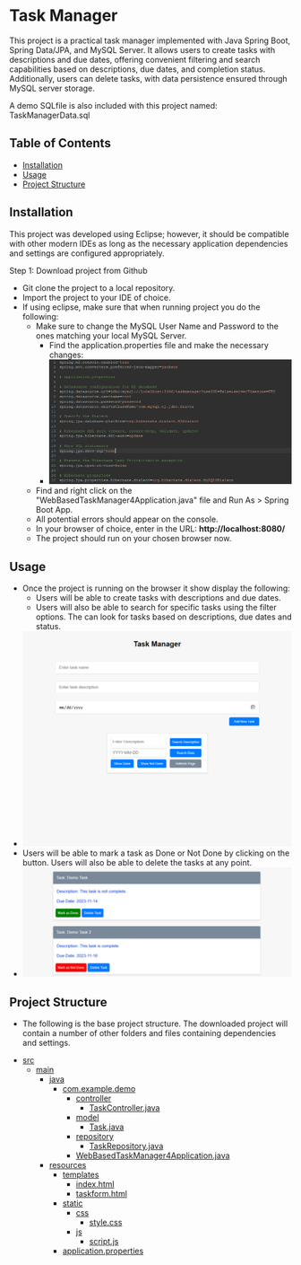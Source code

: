 # Task Manager

This project is a practical task manager implemented with Java Spring Boot, Spring Data/JPA, and MySQL Server. 
It allows users to create tasks with descriptions and due dates, offering convenient filtering and search capabilities based on descriptions, due dates, and completion status. 
Additionally, users can delete tasks, with data persistence ensured through MySQL server storage.

A demo SQLfile is also included with this project named: TaskManagerData.sql

## Table of Contents

- [Installation](#installation)
- [Usage](#usage)
- [Project Structure](#project-structure)

## Installation

This project was developed using Eclipse; however, it should be compatible with other modern IDEs as long as the necessary application dependencies and settings are configured appropriately.

Step 1: Download project from Github

- Git clone the project to a local repository.
- Import the project to your IDE of choice.
- If using eclipse, make sure that when running project you do the following:
    - Make sure to change the MySQL User Name and Password to the ones matching your local MySQL Server.
        - Find the application.properties file and make the necessary changes:
        - ![Screenshot 1](./Image-assets/Mysql-settings.png)
    - Find and right click on the "WebBasedTaskManager4Application.java" file and Run As > Spring Boot App.
    - All potential errors should appear on the console.
    - In your browser of choice, enter in the URL: <b>http://localhost:8080/</b>
    - The project should run on your chosen browser now.

## Usage

- Once the project is running on the browser it show display the following:
    - Users will be able to create tasks with descriptions and due dates.
    - Users will also be able to search for specific tasks using the filter options. The can look for tasks based on descriptions, due dates and status.
- ![Screenshot 2](./Image-assets/Taskmanagerscreen.png)
- Users will be able to mark a task as Done or Not Done by clicking on the button. Users will also be able to delete the tasks at any point.
- ![Screenshot 3](./Image-assets/Tasks.png)

## Project Structure

- The following is the base project structure. The downloaded project will contain a number of other folders and files containing dependencies and settings.

* [src](./src)
  * [main](./src/main)
    * [java](./src/main/java)
      * [com.example.demo](./src/main/java/com.example.demo)
        * [controller](./src/main/java/com.example.demo/controller)
          * [TaskController.java](./src/main/java/com.example.demo/controller/TaskController.java)
        * [model](./src/main/java/com.example.demo/model)
          * [Task.java](./src/main/java/com.example.demo/model/Task.java)
        * [repository](./src/main/java/com.example.demo/repository)
          * [TaskRepository.java](./src/main/java/com.example.demo/repository/TaskRepository.java)
        * [WebBasedTaskManager4Application.java](./src/main/java/com.example.demo/WebBasedTaskManager4Application.java)
    * [resources](./src/main/resources)
      * [templates](./src/main/resources/templates)
        * [index.html](./src/main/resources/templates/index.html)
        * [taskform.html](./src/main/resources/templates/taskform.html)
      * [static](./src/main/resources/static)
        * [css](./src/main/resources/static/css)
          * [style.css](./src/main/resources/static/css/style.css)
        * [js](./src/main/resources/static/js)
          * [script.js](./src/main/resources/static/js/script.js)
      * [application.properties](./src/main/resources/application.properties)

